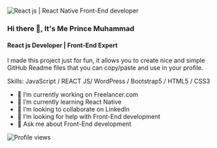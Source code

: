 ![React js | React Native Front-End developer]( https://media-exp1.licdn.com/dms/image/C5616AQF37NIv6Co7ow/profile-displaybackgroundimage-shrink_350_1400/0/1640882393268?e=2147483647&v=beta&t=4z27hCQAurVEy5rVfv8zpDwXJ2CYiVwCxsxRHPHSLZ0)
### Hi there 👋, It's Me Prince Muhammad

#### React js Developer | Front-End Expert

I made this project just for fun, it allows you to create nice and simple GitHub Readme files that you can copy/paste and use in your profile.

Skills: JavaScript / REACT JS/ WordPress / Bootstrap5 / HTML5 / CSS3

- 🔭 I’m currently working on Freelancer.com 
- 🌱 I’m currently learning React Native 
- 👯 I’m looking to collaborate on LinkedIn 
- 🤔 I’m looking for help with Front-End development 
- 💬 Ask me about Front-End development 



![Profile views](https://gpvc.arturio.dev/prince-muhammad)  
